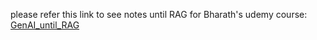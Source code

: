 please refer this link to see notes until RAG for Bharath's udemy course:
[GenAI_until_RAG](https://draft.blogger.com/blog/post/edit/6508777440052616570/893541745769755391)
